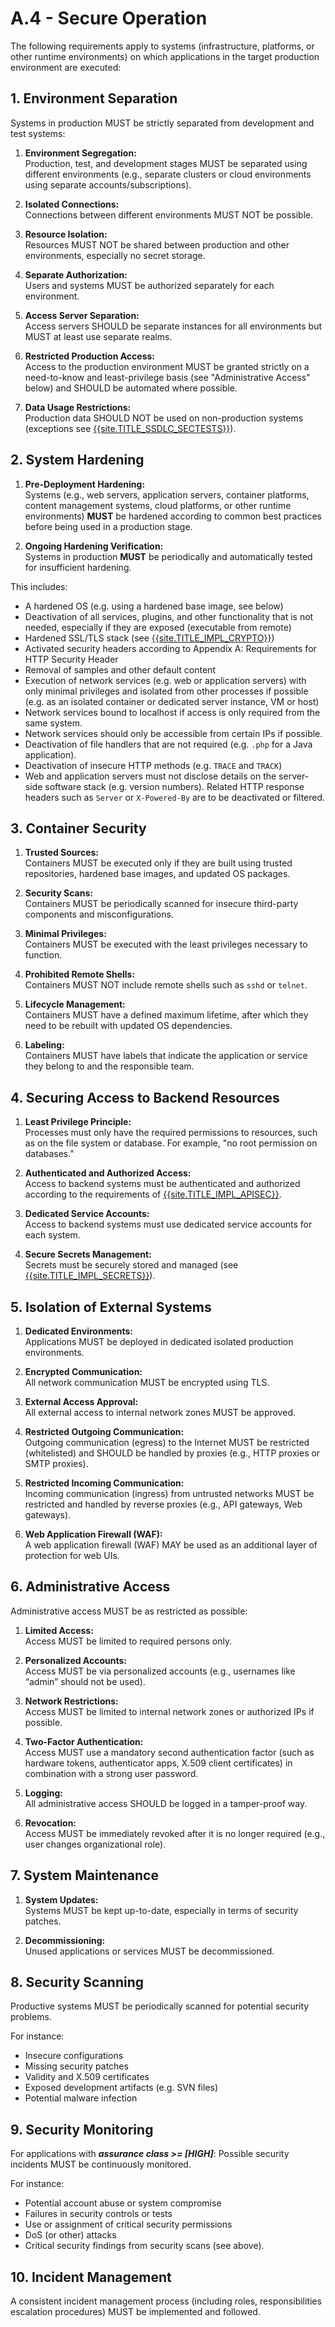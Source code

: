 # A.4 - Secure Operation

The following requirements apply to systems (infrastructure, platforms, or other runtime environments) on which applications in the target production environment are executed:

## 1. Environment Separation
Systems in production MUST be strictly separated from development and test systems:

1. **Environment Segregation:**  
   Production, test, and development stages MUST be separated using different environments (e.g., separate clusters or cloud environments using separate accounts/subscriptions).

2. **Isolated Connections:**  
   Connections between different environments MUST NOT be possible.

3. **Resource Isolation:**  
   Resources MUST NOT be shared between production and other environments, especially no secret storage.

4. **Separate Authorization:**  
   Users and systems MUST be authorized separately for each environment.

5. **Access Server Separation:**  
   Access servers SHOULD be separate instances for all environments but MUST at least use separate realms.

6. **Restricted Production Access:**  
   Access to the production environment MUST be granted strictly on a need-to-know and least-privilege basis (see "Administrative Access" below) and SHOULD be automated where possible.

7. **Data Usage Restrictions:**  
   Production data SHOULD NOT be used on non-production systems (exceptions see [{{site.TITLE_SSDLC_SECTESTS}}]({{site.URL_SSDLC_SECTESTS}})).
   
## 2. System Hardening
1. **Pre-Deployment Hardening:**  
   Systems (e.g., web servers, application servers, container platforms, content management systems, cloud platforms, or other runtime environments) **MUST** be hardened according to common best practices before being used in a production stage.

2. **Ongoing Hardening Verification:**  
   Systems in production **MUST** be periodically and automatically tested for insufficient hardening.

This includes:
- A hardened OS (e.g. using a hardened base image, see below)
- Deactivation of all services, plugins, and other functionality that is not needed, especially if they are exposed (executable from remote)
- Hardened SSL/TLS stack (see [{{site.TITLE_IMPL_CRYPTO}}]({{site.URL_IMPL_CRYPTO}}))
- Activated security headers according to Appendix A: Requirements for HTTP Security Header
- Removal of samples and other default content
- Execution of network services (e.g. web or application servers) with only minimal privileges and isolated from other processes if possible (e.g. as an isolated container or dedicated server instance, VM or host)
- Network services bound to localhost if access is only required from the same system.
- Network services should only be accessible from certain IPs if possible.
- Deactivation of file handlers that are not required (e.g. `.php` for a Java application).
- Deactivation of insecure HTTP methods (e.g. `TRACE` and `TRACK`)
- Web and application servers must not disclose details on the server-side software stack (e.g. version numbers). Related HTTP response headers such as `Server` or `X-Powered-By` are to be deactivated or filtered.

## 3. Container Security
1. **Trusted Sources:**  
   Containers MUST be executed only if they are built using trusted repositories, hardened base images, and updated OS packages.

2. **Security Scans:**  
   Containers MUST be periodically scanned for insecure third-party components and misconfigurations.

3. **Minimal Privileges:**  
   Containers MUST be executed with the least privileges necessary to function.

4. **Prohibited Remote Shells:**  
   Containers MUST NOT include remote shells such as `sshd` or `telnet`.

5. **Lifecycle Management:**  
   Containers MUST have a defined maximum lifetime, after which they need to be rebuilt with updated OS dependencies.

6. **Labeling:**  
   Containers MUST have labels that indicate the application or service they belong to and the responsible team.

## 4. Securing Access to Backend Resources

1. **Least Privilege Principle:**  
   Processes must only have the required permissions to resources, such as on the file system or database. For example, "no root permission on databases."

2. **Authenticated and Authorized Access:**  
   Access to backend systems must be authenticated and authorized according to the requirements of [{{site.TITLE_IMPL_APISEC}}]({{site.URL_IMPL_APISEC}}).

3. **Dedicated Service Accounts:**  
   Access to backend systems must use dedicated service accounts for each system.

4. **Secure Secrets Management:**  
   Secrets must be securely stored and managed (see [{{site.TITLE_IMPL_SECRETS}}]({{site.URL_IMPL_SECRETS}})).

## 5. Isolation of External Systems

1. **Dedicated Environments:**  
   Applications MUST be deployed in dedicated isolated production environments.

2. **Encrypted Communication:**  
   All network communication MUST be encrypted using TLS.

3. **External Access Approval:**  
   All external access to internal network zones MUST be approved.

4. **Restricted Outgoing Communication:**  
   Outgoing communication (egress) to the Internet MUST be restricted (whitelisted) and SHOULD be handled by proxies (e.g., HTTP proxies or SMTP proxies).

5. **Restricted Incoming Communication:**  
   Incoming communication (ingress) from untrusted networks MUST be restricted and handled by reverse proxies (e.g., API gateways, Web gateways).

6. **Web Application Firewall (WAF):**  
   A web application firewall (WAF) MAY be used as an additional layer of protection for web UIs.

## 6. Administrative Access

Administrative access MUST be as restricted as possible:

1. **Limited Access:**  
   Access MUST be limited to required persons only.

2. **Personalized Accounts:**  
   Access MUST be via personalized accounts (e.g., usernames like “admin” should not be used).

3. **Network Restrictions:**  
   Access MUST be limited to internal network zones or authorized IPs if possible.

4. **Two-Factor Authentication:**  
   Access MUST use a mandatory second authentication factor (such as hardware tokens, authenticator apps, X.509 client certificates) in combination with a strong user password.

5. **Logging:**  
   All administrative access SHOULD be logged in a tamper-proof way.

6. **Revocation:**  
   Access MUST be immediately revoked after it is no longer required (e.g., user changes organizational role).

## 7. System Maintenance

1. **System Updates:**  
   Systems MUST be kept up-to-date, especially in terms of security patches.

2. **Decommissioning:**  
   Unused applications or services MUST be decommissioned.

## 8. Security Scanning
Productive systems MUST be periodically scanned for potential security problems. 

For instance:
- Insecure configurations
- Missing security patches
- Validity and X.509 certificates
- Exposed development artifacts (e.g. SVN files)
- Potential malware infection

## 9. Security Monitoring
For applications with ***assurance class >= [HIGH]***: Possible security incidents MUST be continuously monitored. 

For instance:
- Potential account abuse or system compromise
- Failures in security controls or tests
- Use or assignment of critical security permissions
- DoS (or other) attacks
- Critical security findings from security scans (see above).

## 10. Incident Management

A consistent incident management process (including roles, responsibilities escalation procedures) MUST be implemented and followed.
